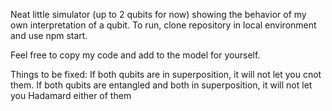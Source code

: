 Neat little simulator (up to 2 qubits for now) showing the behavior of my own interpretation of a qubit.
To run, clone repository in local environment and use npm start.

Feel free to copy my code and add to the model for yourself.

Things to be fixed:
If both qubits are in superposition, it will not let you cnot them.
If both qubits are entangled and both in superposition, it will not let you Hadamard either of them

